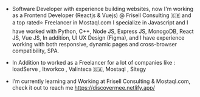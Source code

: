 - Software Developer with experience building websites, now I'm working as a Frontend Developer (Reactjs & Vuejs) @ Frisell Consulting 🇸🇪 and a top rated⭐ Freelancer in Mostaql.com I specialize in Javascript and I have worked with Python, C++, Node JS, Express JS, MonogoDB, React JS, Vue JS, In addition, UI UX Design (Figma), and I have experience working with both responsive, dynamic pages and cross-browser compatibility, SPA.

- In Addition to worked as a Freelancer for a lot of companies like :
 loadServe , Itworkco , Valinteca 🇸🇦, Mostaql , Sitegy
- I’m currently learning and Working at Frisell Consulting & Mostaql.com, check it out to reach me
https://discovermee.netlify.app/
